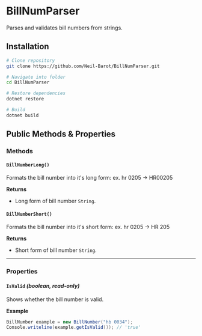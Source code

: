 # BillNumParser

Parses and validates bill numbers from strings.

## Installation

```bash
# Clone repository
git clone https://github.com/Neil-Barot/BillNumParser.git

# Navigate into folder
cd BillNumParser

# Restore dependencies
dotnet restore

# Build
dotnet build
```

## Public Methods & Properties

### Methods

#### `BillNumberLong()`
Formats the bill number into it's long form: ex. hr 0205 -> HR00205

**Returns**
- Long form of bill number `String`.

#### `BillNumberShort()`
Formats the bill number into it's short form: ex. hr 0205 -> HR 205

**Returns**
- Short form of bill number `String`.

---

### Properties

#### `IsValid` *(boolean, read-only)*
Shows whether the bill number is valid.

**Example**
```csharp
BillNumber example = new BillNumber("hb 0034");
Console.writeline(example.getIsValid()); // 'true'
